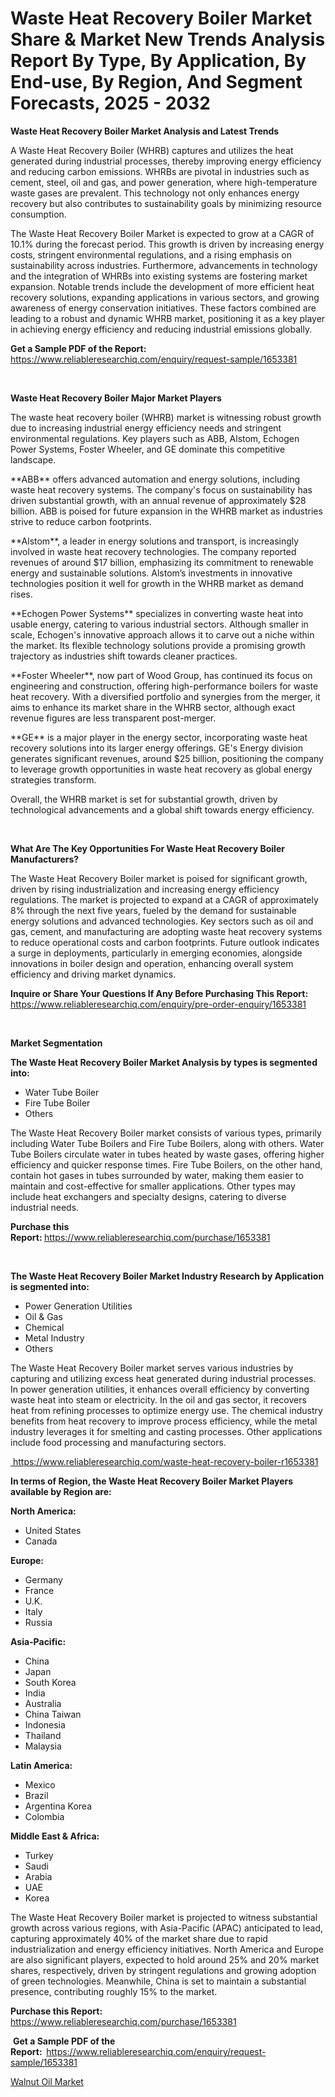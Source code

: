 <p><h1>Waste Heat Recovery Boiler Market Share & Market New Trends Analysis Report By Type, By Application, By End-use, By Region, And Segment Forecasts, 2025 - 2032</h1></p><p><strong>Waste Heat Recovery Boiler Market Analysis and Latest Trends</strong></p>
<p><p>A Waste Heat Recovery Boiler (WHRB) captures and utilizes the heat generated during industrial processes, thereby improving energy efficiency and reducing carbon emissions. WHRBs are pivotal in industries such as cement, steel, oil and gas, and power generation, where high-temperature waste gases are prevalent. This technology not only enhances energy recovery but also contributes to sustainability goals by minimizing resource consumption.</p><p>The Waste Heat Recovery Boiler Market is expected to grow at a CAGR of 10.1% during the forecast period. This growth is driven by increasing energy costs, stringent environmental regulations, and a rising emphasis on sustainability across industries. Furthermore, advancements in technology and the integration of WHRBs into existing systems are fostering market expansion. Notable trends include the development of more efficient heat recovery solutions, expanding applications in various sectors, and growing awareness of energy conservation initiatives. These factors combined are leading to a robust and dynamic WHRB market, positioning it as a key player in achieving energy efficiency and reducing industrial emissions globally.</p></p>
<p><strong>Get a Sample PDF of the Report:&nbsp;</strong> <a href="https://www.reliableresearchiq.com/enquiry/request-sample/1653381?utm_campaign=2458&utm_medium=2&utm_source=Github&utm_content=ia&utm_term=05032025&utm_id=waste-heat-recovery-boiler">https://www.reliableresearchiq.com/enquiry/request-sample/1653381</a></p>
<p>&nbsp;</p>
<p><strong>Waste Heat Recovery Boiler Major Market Players</strong></p>
<p><p>The waste heat recovery boiler (WHRB) market is witnessing robust growth due to increasing industrial energy efficiency needs and stringent environmental regulations. Key players such as ABB, Alstom, Echogen Power Systems, Foster Wheeler, and GE dominate this competitive landscape.</p><p>**ABB** offers advanced automation and energy solutions, including waste heat recovery systems. The company's focus on sustainability has driven substantial growth, with an annual revenue of approximately $28 billion. ABB is poised for future expansion in the WHRB market as industries strive to reduce carbon footprints.</p><p>**Alstom**, a leader in energy solutions and transport, is increasingly involved in waste heat recovery technologies. The company reported revenues of around $17 billion, emphasizing its commitment to renewable energy and sustainable solutions. Alstom’s investments in innovative technologies position it well for growth in the WHRB market as demand rises.</p><p>**Echogen Power Systems** specializes in converting waste heat into usable energy, catering to various industrial sectors. Although smaller in scale, Echogen's innovative approach allows it to carve out a niche within the market. Its flexible technology solutions provide a promising growth trajectory as industries shift towards cleaner practices.</p><p>**Foster Wheeler**, now part of Wood Group, has continued its focus on engineering and construction, offering high-performance boilers for waste heat recovery. With a diversified portfolio and synergies from the merger, it aims to enhance its market share in the WHRB sector, although exact revenue figures are less transparent post-merger.</p><p>**GE** is a major player in the energy sector, incorporating waste heat recovery solutions into its larger energy offerings. GE's Energy division generates significant revenues, around $25 billion, positioning the company to leverage growth opportunities in waste heat recovery as global energy strategies transform.</p><p>Overall, the WHRB market is set for substantial growth, driven by technological advancements and a global shift towards energy efficiency.</p></p>
<p>&nbsp;</p>
<p><strong>What Are The Key Opportunities For Waste Heat Recovery Boiler Manufacturers?</strong></p>
<p><p>The Waste Heat Recovery Boiler market is poised for significant growth, driven by rising industrialization and increasing energy efficiency regulations. The market is projected to expand at a CAGR of approximately 8% through the next five years, fueled by the demand for sustainable energy solutions and advanced technologies. Key sectors such as oil and gas, cement, and manufacturing are adopting waste heat recovery systems to reduce operational costs and carbon footprints. Future outlook indicates a surge in deployments, particularly in emerging economies, alongside innovations in boiler design and operation, enhancing overall system efficiency and driving market dynamics.</p></p>
<p><strong>Inquire or Share Your Questions If Any Before Purchasing This Report:</strong> <a href="https://www.reliableresearchiq.com/enquiry/pre-order-enquiry/1653381?utm_campaign=2458&utm_medium=2&utm_source=Github&utm_content=ia&utm_term=05032025&utm_id=waste-heat-recovery-boiler">https://www.reliableresearchiq.com/enquiry/pre-order-enquiry/1653381</a></p>
<p>&nbsp;</p>
<p><strong>Market Segmentation</strong></p>
<p><strong>The Waste Heat Recovery Boiler Market Analysis by types is segmented into:</strong></p>
<p><ul><li>Water Tube Boiler</li><li>Fire Tube Boiler</li><li>Others</li></ul></p>
<p><p>The Waste Heat Recovery Boiler market consists of various types, primarily including Water Tube Boilers and Fire Tube Boilers, along with others. Water Tube Boilers circulate water in tubes heated by waste gases, offering higher efficiency and quicker response times. Fire Tube Boilers, on the other hand, contain hot gases in tubes surrounded by water, making them easier to maintain and cost-effective for smaller applications. Other types may include heat exchangers and specialty designs, catering to diverse industrial needs.</p></p>
<p><strong>Purchase this Report:&nbsp;</strong><a href="https://www.reliableresearchiq.com/purchase/1653381?utm_campaign=2458&utm_medium=2&utm_source=Github&utm_content=ia&utm_term=05032025&utm_id=waste-heat-recovery-boiler">https://www.reliableresearchiq.com/purchase/1653381</a></p>
<p>&nbsp;</p>
<p><strong>The Waste Heat Recovery Boiler Market Industry Research by Application is segmented into:</strong></p>
<p><ul><li>Power Generation Utilities</li><li>Oil & Gas</li><li>Chemical</li><li>Metal Industry</li><li>Others</li></ul></p>
<p><p>The Waste Heat Recovery Boiler market serves various industries by capturing and utilizing excess heat generated during industrial processes. In power generation utilities, it enhances overall efficiency by converting waste heat into steam or electricity. In the oil and gas sector, it recovers heat from refining processes to optimize energy use. The chemical industry benefits from heat recovery to improve process efficiency, while the metal industry leverages it for smelting and casting processes. Other applications include food processing and manufacturing sectors.</p></p>
<p><a href="https://www.reliableresearchiq.com/waste-heat-recovery-boiler-r1653381?utm_campaign=2458&utm_medium=2&utm_source=Github&utm_content=ia&utm_term=05032025&utm_id=waste-heat-recovery-boiler">&nbsp;https://www.reliableresearchiq.com/waste-heat-recovery-boiler-r1653381</a></p>
<p><strong>In terms of Region, the Waste Heat Recovery Boiler Market Players available by Region are:</strong></p>
<p>
    <p> <strong> North America: </strong>
        <ul>
            <li>United States</li>
            <li>Canada</li>
        </ul>
        </p> 
    <p> <strong> Europe: </strong>
        <ul>
            <li>Germany</li>
            <li>France</li>
            <li>U.K.</li>
            <li>Italy</li>
            <li>Russia</li>
        </ul>
        </p> 
    <p> <strong> Asia-Pacific: </strong>
        <ul>
            <li>China</li>
            <li>Japan</li>
            <li>South Korea</li>
            <li>India</li>
            <li>Australia</li>
            <li>China Taiwan</li>
            <li>Indonesia</li>
            <li>Thailand</li>
            <li>Malaysia</li>
        </ul>
        </p> 
    <p> <strong> Latin America: </strong>
        <ul>
            <li>Mexico</li>
            <li>Brazil</li>
            <li>Argentina Korea</li>
            <li>Colombia</li>
        </ul>
        </p> 
    <p> <strong> Middle East & Africa: </strong>
        <ul>
            <li>Turkey</li>
            <li>Saudi</li>
            <li>Arabia</li>
            <li>UAE</li>
            <li>Korea</li>
        </ul>
    </p>
    </p>
<p><p>The Waste Heat Recovery Boiler market is projected to witness substantial growth across various regions, with Asia-Pacific (APAC) anticipated to lead, capturing approximately 40% of the market share due to rapid industrialization and energy efficiency initiatives. North America and Europe are also significant players, expected to hold around 25% and 20% market shares, respectively, driven by stringent regulations and growing adoption of green technologies. Meanwhile, China is set to maintain a substantial presence, contributing roughly 15% to the market.</p></p>
<p><strong>Purchase this Report: </strong><a href="https://www.reliableresearchiq.com/purchase/1653381?utm_campaign=2458&utm_medium=2&utm_source=Github&utm_content=ia&utm_term=05032025&utm_id=waste-heat-recovery-boiler">https://www.reliableresearchiq.com/purchase/1653381</a></p>
<p>&nbsp;<strong>Get a Sample PDF of the Report:&nbsp;&nbsp;</strong><a href="https://www.reliableresearchiq.com/enquiry/request-sample/1653381?utm_campaign=2458&utm_medium=2&utm_source=Github&utm_content=ia&utm_term=05032025&utm_id=waste-heat-recovery-boiler">https://www.reliableresearchiq.com/enquiry/request-sample/1653381</a></p>
<p><strong></strong></p>
<p><p><a href="https://github.com/maclarensidney/Market-Research-Report-List-1/blob/main/walnut-oil-market.md?utm_campaign=2458&utm_medium=2&utm_source=Github&utm_content=ia&utm_term=05032025&utm_id=waste-heat-recovery-boiler">Walnut Oil Market</a></p></p>